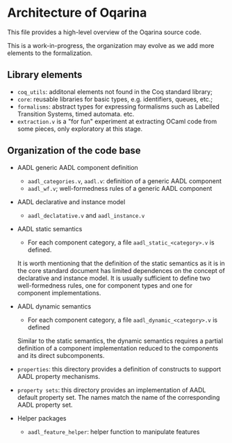 # Architecture of Oqarina

This file provides a high-level overview of the Oqarina source code.

This is a work-in-progress, the organization may evolve as we add more elements to the formalization.

## Library elements

* `coq_utils`: additonal elements not found in the Coq standard library;
* `core`: reusable libraries for basic types, e.g. identifiers, queues, etc.;
* `formalisms`: abstract types for expressing formalisms such as Labelled Transition Systems, timed automata. etc.
* `extraction.v` is a "for fun" experiment at extracting OCaml code from some pieces, only exploratory at this stage.

## Organization of the code base

* AADL generic AADL component definition
    * `aadl_categories.v`, `aadl.v`: definition of a generic AADL component
    * `aadl_wf.v`; well-formedness rules of a generic AADL component

* AADL declarative and instance model
    * `aadl_declatative.v` and `aadl_instance.v`

* AADL static semantics
    * For each component category, a file `aadl_static_<category>.v` is defined.

    It is worth mentioning that the definition of the static semantics as it is in the core standard document has limited dependences on the concept of declarative and instance model. It is usually sufficient to define two well-formedness rules, one for component types and one for component implementations.

* AADL dynamic semantics
    * For each component category, a file `aadl_dynamic_<category>.v` is defined

    Similar to the static semantics, the dynamic semantics requires a partial definition of a component implementation reduced to the components and its direct subcomponents.

* `properties`: this directory provides a definition of constructs to support AADL property mechanisms.

* `property sets`: this directory provides an implementation of AADL default property set. The names match the name of the corresponding AADL property set.

* Helper packages
    * `aadl_feature_helper`: helper function to manipulate features

